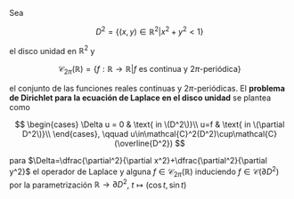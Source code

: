 Sea 

$$D^2=\{(x,y)\in\mathbb{R}^2\vert x^2+y^2 < 1\}$$ 

el disco unidad en $\mathbb{R}^2$ y 

$$\mathcal{C}_{2\pi}(\mathbb{R})=\{f:\mathbb{R}\longrightarrow\mathbb{R}\vert f \text{ es continua y \(2\pi\)-periódica}\}$$

el conjunto de las funciones reales continuas y $2\pi$-periódicas. El **problema de Dirichlet para la ecuación de Laplace en el disco unidad** se plantea como

$$
\begin{cases}
\Delta u = 0 & \text{ in \(D^2\)}\\
u=f          & \text{ in \(\partial D^2\)}\\
\end{cases},
\qquad u\in\mathcal{C}^2(D^2)\cup\mathcal{C}(\overline{D^2})
$$

para $\Delta=\dfrac{\partial^2}{\partial x^2}+\dfrac{\partial^2}{\partial y^2}$ el operador de Laplace y alguna $f\in\mathcal{C}_{2\pi}(\mathbb{R})$ induciendo $f\in\mathcal{C}(\partial D^2)$ por la parametrización $\mathbb{R}\longrightarrow\partial D^2$, $t\longmapsto(\cos t,\sin t)$